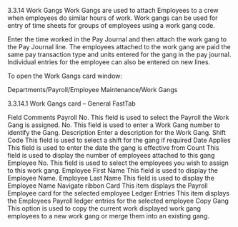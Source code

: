 3.3.14	Work Gangs
Work Gangs are used to attach Employees to a crew when employees do similar hours of work.  Work gangs can be used for entry of time sheets for groups of employees using a work gang code.  

Enter the time worked in the Pay Journal and then attach the work gang to the Pay Journal line.  The employees attached to the work gang are paid the same pay transaction type and units entered for the gang in the pay journal.  Individual entries for the employee can also be entered on new lines. 

To open the Work Gangs card window:

Departments/Payroll/Employee Maintenance/Work Gangs

3.3.14.1	Work Gangs card – General FastTab

 

Field	Comments
Payroll No.	This field is used to select the Payroll the Work Gang is assigned.
No.	This field is used to enter a Work Gang number to identify the Gang.
Description	Enter a description for the Work Gang.
Shift Code	This field is used to select a shift for the gang if required
Date Applies	This field is used to enter the date the gang is effective from
Count	This field is used to display the number of employees attached to this gang
Employee No.	This field is used to select the employees you wish to assign to this work gang.
Employee First Name	This field is used to display the Employee Name.
Employee Last Name	This field is used to display the Employee Name
Navigate ribbon
Card	This item displays the Payroll Employee card for the selected employee
Ledger Entries	This item displays the Employees Payroll ledger entries for the selected employee
Copy Gang	This option is used to copy the current work displayed work gang employees to a new work gang or merge them into an existing gang.  



